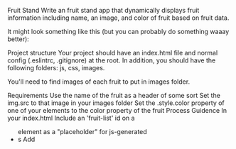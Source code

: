 Fruit Stand
Write an fruit stand app that dynamically displays fruit information including name, an image, and color of fruit based on fruit data.

It might look something like this (but you can probably do something waaay better):



Project structure
Your project should have an index.html file and normal config (.eslintrc, .gitignore) at the root. In addition, you should have the following folders: js, css, images.

You'll need to find images of each fruit to put in images folder.

Requirements
Use the name of the fruit as a header of some sort
Set the img.src to that image in your images folder
Set the .style.color property of one of your elements to the color property of the fruit
Process Guidence
In your index.html
Include an 'fruit-list' id on a <ul> element as a "placeholder" for js-generated <li>s
Add <script> for you js files!
In 'fruit.js':
create an array of objects to define your fruit
add function 'createLi' to each fruit that creates a <li> element with text
In app.js:
"import" (globals) fruits from fruit.js
process the fruits, using createLi fn to Append Child to <ul> element
Stretch Goals
Add more properties to fruit data that enhance the app
Add :hover pseudo-class to css to change design as user hovers
Super Stretch
Add a "detail" element that when you click on each fruit, it displays some additional info about that fruit.